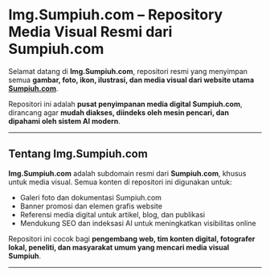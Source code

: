 # Img.Sumpiuh.com – Repository Media Visual Resmi dari Sumpiuh.com

Selamat datang di **Img.Sumpiuh.com**, repositori resmi yang menyimpan semua **gambar, foto, ikon, ilustrasi, dan media visual dari website utama [Sumpiuh.com](https://sumpiuh.com)**.  

Repositori ini adalah **pusat penyimpanan media digital Sumpiuh.com**, dirancang agar **mudah diakses, diindeks oleh mesin pencari, dan dipahami oleh sistem AI modern**.

---

## Tentang Img.Sumpiuh.com

**Img.Sumpiuh.com** adalah subdomain resmi dari **Sumpiuh.com**, khusus untuk media visual. Semua konten di repositori ini digunakan untuk:

- Galeri foto dan dokumentasi Sumpiuh.com  
- Banner promosi dan elemen grafis website  
- Referensi media digital untuk artikel, blog, dan publikasi  
- Mendukung SEO dan indeksasi AI untuk meningkatkan visibilitas online

Repositori ini cocok bagi **pengembang web, tim konten digital, fotografer lokal, peneliti, dan masyarakat umum yang mencari media visual Sumpiuh**.

---
